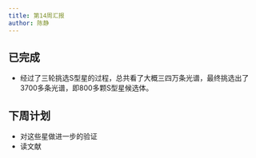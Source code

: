 ```yaml
---
title: 第14周汇报
author: 陈静
---
```


## 已完成

- 经过了三轮挑选S型星的过程，总共看了大概三四万条光谱，最终挑选出了3700多条光谱，即800多颗S型星候选体。

## 下周计划

- 对这些星做进一步的验证
- 读文献

  
